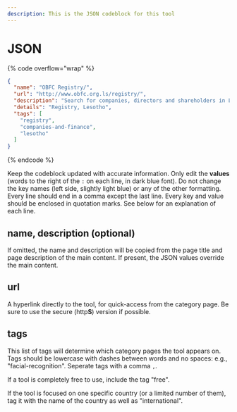 ```yaml
---
description: This is the JSON codeblock for this tool
---
```


# JSON

{% code overflow="wrap" %}
```json
{
  "name": "OBFC Registry/",
  "url": "http://www.obfc.org.ls/registry/",
  "description": "Search for companies, directors and shareholders in Lesotho. Information is comprehensive and up-to-date.",
  "details": "Registry, Lesotho",
  "tags": [
    "registry",
    "companies-and-finance",
    "lesotho"
  ]
}
```
{% endcode %}

Keep the codeblock updated with accurate information. Only edit the **values** (words to the right of the `:` on each line, in dark blue font). Do not change the key names (left side, slightly light blue) or any of the other formatting. Every line should end in a comma except the last line. Every key and value should be enclosed in quotation marks. See below for an explanation of each line.&#x20;

## name, description (optional)

If omitted, the name and description will be copied from the page title and page description of the main content. If present, the JSON values override the main content.

## url

A hyperlink directly to the tool, for quick-access from the category page. Be sure to use the secure (http**S**) version if possible.

## tags

This list of tags will determine which category pages the tool appears on. Tags should be lowercase with dashes between words and no spaces: e.g., "facial-recognition". Seperate tags with a comma `,`.

If a tool is completely free to use, include the tag "free".

If the tool is focused on one specific country (or a limited number of them), tag it with the name of the country as well as "international".

